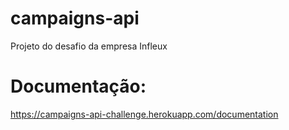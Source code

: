 # campaigns-api
Projeto do desafio da empresa Infleux


# Documentação: 
https://campaigns-api-challenge.herokuapp.com/documentation
